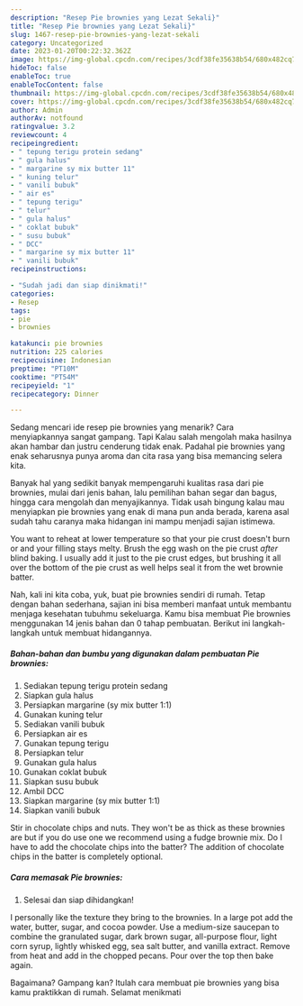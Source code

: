 ```yaml
---
description: "Resep Pie brownies yang Lezat Sekali}"
title: "Resep Pie brownies yang Lezat Sekali}"
slug: 1467-resep-pie-brownies-yang-lezat-sekali
category: Uncategorized
date: 2023-01-20T00:22:32.362Z
image: https://img-global.cpcdn.com/recipes/3cdf38fe35638b54/680x482cq70/pie-brownies-foto-resep-utama.jpg
hideToc: false
enableToc: true
enableTocContent: false
thumbnail: https://img-global.cpcdn.com/recipes/3cdf38fe35638b54/680x482cq70/pie-brownies-foto-resep-utama.jpg
cover: https://img-global.cpcdn.com/recipes/3cdf38fe35638b54/680x482cq70/pie-brownies-foto-resep-utama.jpg
author: Admin
authorAv: notfound
ratingvalue: 3.2
reviewcount: 4
recipeingredient:
- " tepung terigu protein sedang"
- " gula halus"
- " margarine sy mix butter 11"
- " kuning telur"
- " vanili bubuk"
- " air es"
- " tepung terigu"
- " telur"
- " gula halus"
- " coklat bubuk"
- " susu bubuk"
- " DCC"
- " margarine sy mix butter 11"
- " vanili bubuk"
recipeinstructions:

- "Sudah jadi dan siap dinikmati!"
categories:
- Resep
tags:
- pie
- brownies

katakunci: pie brownies 
nutrition: 225 calories
recipecuisine: Indonesian
preptime: "PT10M"
cooktime: "PT54M"
recipeyield: "1"
recipecategory: Dinner

---
```



Sedang mencari ide resep pie brownies yang menarik? Cara menyiapkannya sangat gampang. Tapi Kalau salah mengolah maka hasilnya akan hambar dan justru cenderung tidak enak. Padahal pie brownies yang enak seharusnya punya aroma dan cita rasa yang bisa memancing selera kita.


Banyak hal yang sedikit banyak mempengaruhi kualitas rasa dari pie brownies, mulai dari jenis bahan, lalu pemilihan bahan segar dan bagus, hingga cara mengolah dan menyajikannya. Tidak usah bingung kalau mau menyiapkan pie brownies yang enak di mana pun anda berada, karena asal sudah tahu caranya maka hidangan ini mampu menjadi sajian istimewa.

You want to reheat at lower temperature so that your pie crust doesn&#39;t burn or and your filling stays melty. Brush the egg wash on the pie crust *after* blind baking. I usually add it just to the pie crust edges, but brushing it all over the bottom of the pie crust as well helps seal it from the wet brownie batter.


Nah, kali ini kita coba, yuk, buat pie brownies sendiri di rumah. Tetap dengan bahan sederhana, sajian ini bisa memberi manfaat untuk membantu menjaga kesehatan tubuhmu sekeluarga. Kamu bisa membuat Pie brownies menggunakan 14 jenis bahan dan 0 tahap pembuatan. Berikut ini langkah-langkah untuk membuat hidangannya.

<!--inarticleads1-->

##### Bahan-bahan dan bumbu yang digunakan dalam pembuatan Pie brownies:

1. Sediakan  tepung terigu protein sedang
1. Siapkan  gula halus
1. Persiapkan  margarine (sy mix butter 1:1)
1. Gunakan  kuning telur
1. Sediakan  vanili bubuk
1. Persiapkan  air es
1. Gunakan  tepung terigu
1. Persiapkan  telur
1. Gunakan  gula halus
1. Gunakan  coklat bubuk
1. Siapkan  susu bubuk
1. Ambil  DCC
1. Siapkan  margarine (sy mix butter 1:1)
1. Siapkan  vanili bubuk


Stir in chocolate chips and nuts. They won&#39;t be as thick as these brownies are but if you do use one we recommend using a fudge brownie mix. Do I have to add the chocolate chips into the batter? The addition of chocolate chips in the batter is completely optional. 

<!--inarticleads2-->

##### Cara memasak Pie brownies:


1. Selesai dan siap dihidangkan!

I personally like the texture they bring to the brownies. In a large pot add the water, butter, sugar, and cocoa powder. Use a medium-size saucepan to combine the granulated sugar, dark brown sugar, all-purpose flour, light corn syrup, lightly whisked egg, sea salt butter, and vanilla extract. Remove from heat and add in the chopped pecans. Pour over the top then bake again. 

Bagaimana? Gampang kan? Itulah cara membuat pie brownies yang bisa kamu praktikkan di rumah. Selamat menikmati
